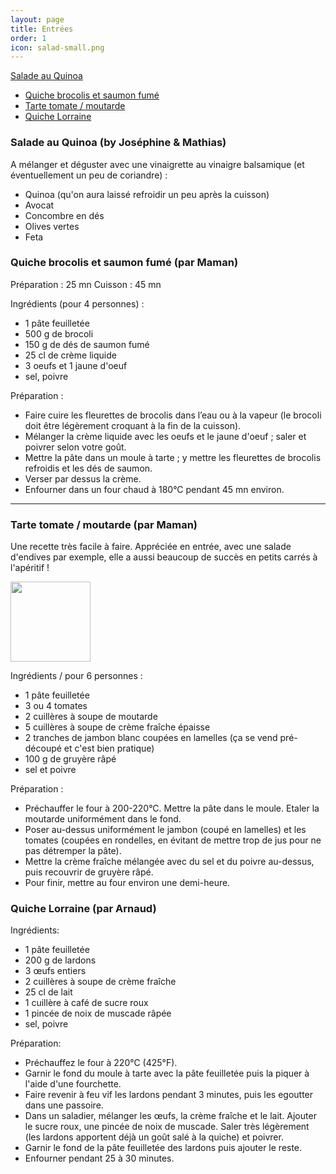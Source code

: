 ```yaml
---
layout: page
title: Entrées
order: 1
icon: salad-small.png
---
```


[Salade au Quinoa](/entrees#quinoa)
- [Quiche brocolis et saumon fumé](/entrees#quiche-saumon-brocolis)
- [Tarte tomate / moutarde](/entrees#tarte-tomate-moutarde)
- [Quiche Lorraine](/entrees#lorraine)


### <a name="quinoa"></a> Salade au Quinoa (by Joséphine & Mathias)

A mélanger et déguster avec une vinaigrette au vinaigre balsamique (et
éventuellement un peu de coriandre) :

- Quinoa (qu'on aura laissé refroidir un peu après la cuisson)
- Avocat
- Concombre en dés
- Olives vertes
- Feta

### <a name="quiche-saumon-brocolis"></a> Quiche brocolis et saumon fumé (par Maman)

Préparation : 25 mn
Cuisson : 45 mn

Ingrédients (pour 4 personnes) :

- 1 pâte feuilletée
- 500 g de brocoli
- 150 g de dés de saumon fumé
- 25 cl de crème liquide
- 3 oeufs et 1 jaune d'oeuf
- sel, poivre

Préparation :

- Faire cuire les fleurettes de brocolis dans l’eau  ou à la vapeur (le brocoli doit être légèrement croquant à la fin de la cuisson).
- Mélanger la crème liquide avec les oeufs et le jaune d'oeuf ; saler et poivrer selon votre goût.
- Mettre la pâte dans un moule à tarte ; y mettre les fleurettes de brocolis refroidis et les dés de saumon.
- Verser par dessus la crème.
- Enfourner dans un four chaud à 180°C pendant 45 mn environ.

_______________________

### <a name="tarte-tomate-moutarde"></a> Tarte tomate / moutarde (par Maman)

Une recette très facile à faire. Appréciée en entrée, avec une salade d'endives par exemple, elle a aussi beaucoup de succès en petits carrés à l'apéritif !

<img src="/public/tarte-tomate-moutarde.jpg" height="128" width="128">

Ingrédients / pour 6 personnes :

- 1 pâte feuilletée
- 3 ou 4 tomates
- 2 cuillères à soupe de moutarde
- 5 cuillères à soupe de crème fraîche épaisse
- 2 tranches de jambon blanc coupées en lamelles (ça se vend pré-découpé et c'est bien pratique)
- 100 g de gruyère râpé
- sel et poivre

Préparation :

- Préchauffer le four à 200-220°C. Mettre la pâte dans le moule. Etaler la moutarde uniformément dans le fond.
- Poser au-dessus uniformément le jambon (coupé en lamelles) et les tomates (coupées en rondelles, en évitant de mettre trop de jus pour ne pas détremper la pâte).
- Mettre la crème fraîche mélangée avec du sel et du poivre au-dessus, puis recouvrir de gruyère râpé.
- Pour finir, mettre au four environ une demi-heure.

### <a name="lorraine"></a> Quiche Lorraine (par Arnaud)

Ingrédients:

- 1 pâte feuilletée 
- 200 g de lardons
- 3 œufs entiers
- 2 cuillères à soupe de crème fraîche
- 25 cl de lait
- 1 cuillère à café de sucre roux
- 1 pincée de noix de muscade râpée
- sel, poivre

Préparation:

- Préchauffez le four à 220°C (425°F).
- Garnir le fond du moule à tarte avec la pâte feuilletée puis la piquer à l'aide d'une fourchette.
- Faire revenir à feu vif les lardons pendant 3 minutes, puis les egoutter dans une passoire.
- Dans un saladier, mélanger les œufs, la crème fraîche et le lait. Ajouter le sucre roux, une pincée de noix de muscade. Saler très légèrement (les lardons apportent déjà un goût salé à la quiche) et poivrer.
- Garnir le fond de la pâte feuilletée des lardons puis ajouter le reste. 
- Enfourner pendant 25 à 30 minutes.
